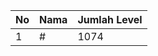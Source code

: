 | No | Nama            | Jumlah Level |
|----|-----------------|--------------|
| 1  | #    |    1074        |
